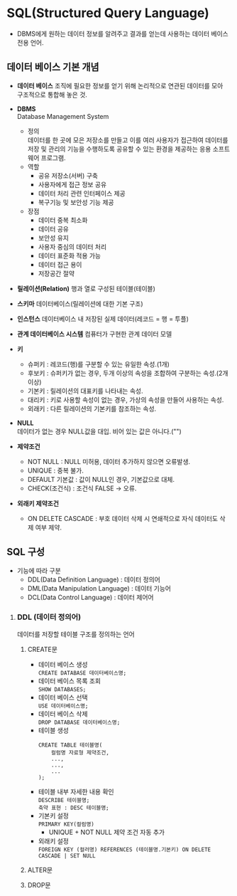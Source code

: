 # SQL(Structured Query Language)
- DBMS에게 원하는 데이터 정보를 알려주고 결과를 얻는데 사용하는 데이터 베이스 전용 언어.

## 데이터 베이스 기본 개념
- **데이터 베이스**
    조직에 필요한 정보를 얻기 위해 논리적으로 연관된 데이터를 모아 구조적으로 통합해 놓은 것.  

- **DBMS**  
    Database Management System  
    - 정의  
        데이터를 한 곳에 모은 저장소를 만들고 이를 여러 사용자가 접근하여 데이터를 저장 및 
        관리의 기능을 수행하도록 공유할 수 있는 환경을 제공하는 응용 소프트웨어 프로그램.
    - 역할
        - 공유 저장소(서버) 구축
        - 사용자에게 접근 정보 공유
        - 데이터 처리 관련 인터페이스 제공
        - 복구기능 및 보안성 기능 제공
    - 장점
        - 데이터 중복 최소화
        - 데이터 공유
        - 보안성 유지
        - 사용자 중심의 데이터 처리
        - 데이터 표준화 적용 가능
        - 데이터 접근 용이
        - 저장공간 절약

- **릴레이션(Relation)**
    행과 열로 구성된 테이블(테이블)
- **스키마**
    데이터베이스(릴레이션에 대한 기본 구조)
- **인스턴스**
    데이터베이스 내 저장된 실제 데이터(레코드 = 행 = 투플)
- **관계 데이터베이스 시스템**
    컴퓨터가 구현한 관계 데이터 모델


- **키**
    - 슈퍼키 : 레코드(행)를 구분할 수 있는 유일한 속성.(1개)
    - 후보키 : 슈퍼키가 없는 경우, 두개 이상의 속성을 조합하여 구분하는 속성.(2개 이상)
    - 기본키 : 릴레이션의 대표키를 나타내는 속성.
    - 대리키 : 키로 사용할 속성이 없는 경우, 가상의 속성을 만들어 사용하는 속성.
    - 외래키 : 다른 릴레이션의 기본키를 참조하는 속성.

- **NULL**  
    데이터가 없는 경우 NULL값을 대입.
    비어 있는 값은 아니다.("")

- **제약조건**  
    - NOT NULL : NULL 미허용, 데이터 추가하지 않으면 오류발생.
    - UNIQUE : 중복 불가.
    - DEFAULT 기본값 : 값이 NULL인 경우, 기본값으로 대체.
    - CHECK(조건식) : 조건식 FALSE -> 오류.

- **외래키 제약조건**
    - ON DELETE CASCADE : 부호 데이터 삭제 시 연쇄적으로 자식 데이터도 삭제 여부 제약.




## SQL 구성
- 기능에 따라 구분
    - DDL(Data Definition Language) : 데이터 정의어
    - DML(Data Manipulation Language) : 데이터 기능어
    - DCL(Data Control Language) : 데이터 제어어


1. ### DDL (데이터 정의어)
    데이터를 저장할 테이블 구조를 정의하는 언어
    1. CREATE문
        - 데이터 베이스 생성  
            `CREATE DATABASE 데이터베이스명;`
        - 데이터 베이스 목록 조회  
            `SHOW DATABASES;`
        - 데이터 베이스 선택  
            `USE 데이터베이스명;`
        - 데이터 베이스 삭제  
            `DROP DATABASE 데이터베이스명;`
        - 테이블 생성  
            ```
            CREATE TABLE 테이블명(
                컬럼명 자료형 제약조건,
                ...,
                ...,
                ...
            );

            ```
        - 테이블 내부 자세한 내용 확인  
            `DESCRIBE 테이블명;`  
            `축약 표현 : DESC 테이블명;`
        - 기본키 설정  
            `PRIMARY KEY(컬럼명)`
            - UNIQUE + NOT NULL 제약 조건 자동 추가  
        - 외래키 설정  
            `FOREIGN KEY (컬러명) REFERENCES (테이블명.기본키) ON DELETE CASCADE | SET NULL`


    2. ALTER문
    3. DROP문    



